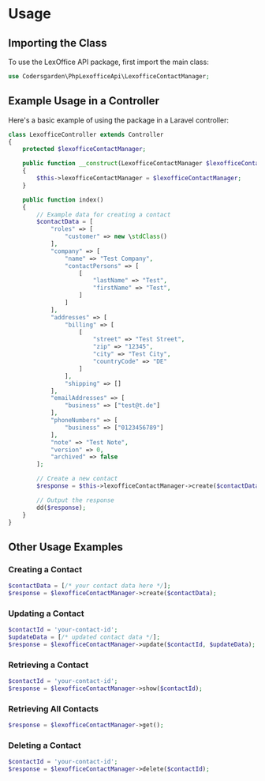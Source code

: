 # Usage

## Importing the Class

To use the LexOffice API package, first import the main class:

```php
use Codersgarden\PhpLexofficeApi\LexofficeContactManager;
```

## Example Usage in a Controller

Here's a basic example of using the package in a Laravel controller:

```php
class LexofficeController extends Controller
{
    protected $lexofficeContactManager;

    public function __construct(LexofficeContactManager $lexofficeContactManager)
    {
        $this->lexofficeContactManager = $lexofficeContactManager;
    }

    public function index()
    {
        // Example data for creating a contact
        $contactData = [
            "roles" => [
                "customer" => new \stdClass()
            ],
            "company" => [
                "name" => "Test Company",
                "contactPersons" => [
                    [
                        "lastName" => "Test",
                        "firstName" => "Test",
                    ]
                ]
            ],
            "addresses" => [
                "billing" => [
                    [
                        "street" => "Test Street",
                        "zip" => "12345",
                        "city" => "Test City",
                        "countryCode" => "DE"
                    ]
                ],
                "shipping" => []
            ],
            "emailAddresses" => [
                "business" => ["test@t.de"]
            ],
            "phoneNumbers" => [
                "business" => ["0123456789"]
            ],
            "note" => "Test Note",
            "version" => 0,
            "archived" => false
        ];

        // Create a new contact
        $response = $this->lexofficeContactManager->create($contactData);

        // Output the response
        dd($response);
    }
}
```

## Other Usage Examples

### Creating a Contact

```php
$contactData = [/* your contact data here */];
$response = $lexofficeContactManager->create($contactData);
```

### Updating a Contact

```php
$contactId = 'your-contact-id';
$updateData = [/* updated contact data */];
$response = $lexofficeContactManager->update($contactId, $updateData);
```

### Retrieving a Contact

```php
$contactId = 'your-contact-id';
$response = $lexofficeContactManager->show($contactId);
```

### Retrieving All Contacts

```php
$response = $lexofficeContactManager->get();
```

### Deleting a Contact

```php
$contactId = 'your-contact-id';
$response = $lexofficeContactManager->delete($contactId);
```